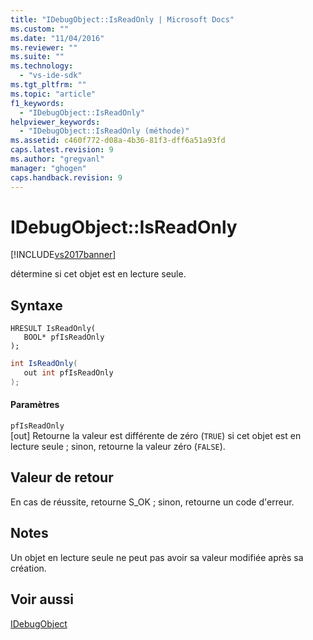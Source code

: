 ```yaml
---
title: "IDebugObject::IsReadOnly | Microsoft Docs"
ms.custom: ""
ms.date: "11/04/2016"
ms.reviewer: ""
ms.suite: ""
ms.technology: 
  - "vs-ide-sdk"
ms.tgt_pltfrm: ""
ms.topic: "article"
f1_keywords: 
  - "IDebugObject::IsReadOnly"
helpviewer_keywords: 
  - "IDebugObject::IsReadOnly (méthode)"
ms.assetid: c460f772-d08a-4b36-81f3-dff6a51a93fd
caps.latest.revision: 9
ms.author: "gregvanl"
manager: "ghogen"
caps.handback.revision: 9
---
```

# IDebugObject::IsReadOnly
[!INCLUDE[vs2017banner](../../../code-quality/includes/vs2017banner.md)]

détermine si cet objet est en lecture seule.  
  
## Syntaxe  
  
```cpp#  
HRESULT IsReadOnly(   
   BOOL* pfIsReadOnly  
);  
```  
  
```c#  
int IsReadOnly(  
   out int pfIsReadOnly  
);  
```  
  
#### Paramètres  
 `pfIsReadOnly`  
 \[out\]  Retourne la valeur est différente de zéro \(`TRUE`\) si cet objet est en lecture seule ; sinon, retourne la valeur zéro \(`FALSE`\).  
  
## Valeur de retour  
 En cas de réussite, retourne S\_OK ; sinon, retourne un code d'erreur.  
  
## Notes  
 Un objet en lecture seule ne peut pas avoir sa valeur modifiée après sa création.  
  
## Voir aussi  
 [IDebugObject](../../../extensibility/debugger/reference/idebugobject.md)